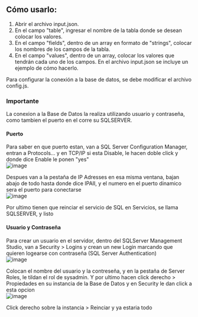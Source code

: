 ## Cómo usarlo:

1. Abrir el archivo input.json.
2. En el campo "table", ingresar el nombre de la tabla donde se desean colocar los valores.
3. En el campo "fields", dentro de un array en formato de "strings", colocar los nombres de los campos de la tabla.
4. En el campo "values", dentro de un array, colocar los valores que tendrán cada uno de los campos. En el archivo input.json se incluye un ejemplo de cómo hacerlo.

Para configurar la conexión a la base de datos, se debe modificar el archivo config.js.
### Importante
La conexion a la Base de Datos la realiza utilizando usuario y contraseña, como tambien el puerto en el corre su SQLSERVER.<br>
#### Puerto
Para saber en que puerto estan, van a SQL Server Configuration Manager, entran a Protocols... y en TCP/IP si esta Disable, le hacen doble click y donde dice Enable le ponen "yes" <br>
![image](https://github.com/LucasTrinchieri/json-to-db/assets/102260737/1b587f27-d675-4b95-a9f7-2654fe56b870) <br>

Despues van a la pestaña de IP Adresses en esa misma ventana, bajan abajo de todo hasta donde dice IPAII, y el numero en el puerto dinamico sera el puerto para conectarse <br>
![image](https://github.com/LucasTrinchieri/json-to-db/assets/102260737/b4c81889-8704-4668-8817-13ed7af611cb) <br>

Por ultimo tienen que reinciar el servicio de SQL en Servicios, se llama SQLSERVER, y listo <br>

#### Usuario y Contraseña
Para crear un usuario en el servidor, dentro del SQLServer Management Studio, van a Security > Logins y crean un new Login marcando que quieren logearse con contraseña (SQL Server Authentication)<br>
![image](https://github.com/LucasTrinchieri/json-to-db/assets/102260737/9911c8b4-caef-496a-ae83-29dc54b44e34) <br>

Colocan el nombre del usuario y la contreseña, y en la pestaña de Server Roles, le tildan el rol de sysadmin. Y por ultimo hacen click derecho > Propiedades en su instancia de la Base de Datos y en Security le dan click a esta opcion <br>
![image](https://github.com/LucasTrinchieri/json-to-db/assets/102260737/52b8e9b5-bfff-469c-b8db-918f1484038f) <br>

Click derecho sobre la instancia > Reinciar y ya estaria todo
